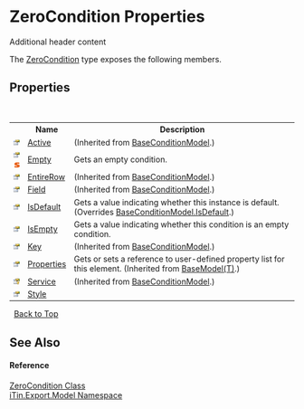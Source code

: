 # ZeroCondition Properties
Additional header content 

The <a href="T_iTin_Export_Model_ZeroCondition">ZeroCondition</a> type exposes the following members.


## Properties
&nbsp;<table><tr><th></th><th>Name</th><th>Description</th></tr><tr><td>![Public property](media/pubproperty.gif "Public property")</td><td><a href="P_iTin_Export_Model_BaseConditionModel_Active">Active</a></td><td> (Inherited from <a href="T_iTin_Export_Model_BaseConditionModel">BaseConditionModel</a>.)</td></tr><tr><td>![Public property](media/pubproperty.gif "Public property")![Static member](media/static.gif "Static member")</td><td><a href="P_iTin_Export_Model_ZeroCondition_Empty">Empty</a></td><td>
Gets an empty condition.</td></tr><tr><td>![Public property](media/pubproperty.gif "Public property")</td><td><a href="P_iTin_Export_Model_BaseConditionModel_EntireRow">EntireRow</a></td><td> (Inherited from <a href="T_iTin_Export_Model_BaseConditionModel">BaseConditionModel</a>.)</td></tr><tr><td>![Public property](media/pubproperty.gif "Public property")</td><td><a href="P_iTin_Export_Model_BaseConditionModel_Field">Field</a></td><td> (Inherited from <a href="T_iTin_Export_Model_BaseConditionModel">BaseConditionModel</a>.)</td></tr><tr><td>![Public property](media/pubproperty.gif "Public property")</td><td><a href="P_iTin_Export_Model_ZeroCondition_IsDefault">IsDefault</a></td><td>
Gets a value indicating whether this instance is default.
 (Overrides <a href="P_iTin_Export_Model_BaseConditionModel_IsDefault">BaseConditionModel.IsDefault</a>.)</td></tr><tr><td>![Public property](media/pubproperty.gif "Public property")</td><td><a href="P_iTin_Export_Model_ZeroCondition_IsEmpty">IsEmpty</a></td><td>
Gets a value indicating whether this condition is an empty condition.</td></tr><tr><td>![Public property](media/pubproperty.gif "Public property")</td><td><a href="P_iTin_Export_Model_BaseConditionModel_Key">Key</a></td><td> (Inherited from <a href="T_iTin_Export_Model_BaseConditionModel">BaseConditionModel</a>.)</td></tr><tr><td>![Public property](media/pubproperty.gif "Public property")</td><td><a href="P_iTin_Export_Model_BaseModel_1_Properties">Properties</a></td><td>
Gets or sets a reference to user-defined property list for this element.
 (Inherited from <a href="T_iTin_Export_Model_BaseModel_1">BaseModel(T)</a>.)</td></tr><tr><td>![Protected property](media/protproperty.gif "Protected property")</td><td><a href="P_iTin_Export_Model_BaseConditionModel_Service">Service</a></td><td> (Inherited from <a href="T_iTin_Export_Model_BaseConditionModel">BaseConditionModel</a>.)</td></tr><tr><td>![Public property](media/pubproperty.gif "Public property")</td><td><a href="P_iTin_Export_Model_ZeroCondition_Style">Style</a></td><td /></tr></table>&nbsp;
<a href="#zerocondition-properties">Back to Top</a>

## See Also


#### Reference
<a href="T_iTin_Export_Model_ZeroCondition">ZeroCondition Class</a><br /><a href="N_iTin_Export_Model">iTin.Export.Model Namespace</a><br />